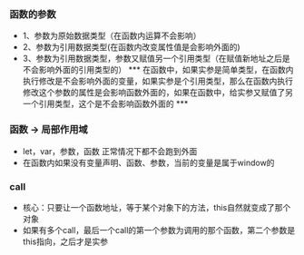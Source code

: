 ### 函数的参数
+ 1、参数为原始数据类型（在函数内运算不会影响）
+ 2、参数为引用数据类型(在函数内改变属性值是会影响外面的)
+ 3、参数为引用数据类型，参数又赋值另一个引用类型（在赋值新地址之后是不会影响外面的引用类型的）
*** 在函数中，如果实参是简单类型，在函数内执行修改是不会影响外面的变量，如果实参是个引用类型，那么在函数内执行修改这个参数的属性是会影响函数外面的，如果在函数中，给实参又赋值了另一个引用类型，这个是不会影响函数外面的 ***
### 函数 -> 局部作用域
+ let，var，参数，函数   正常情况下都不会跑到外面
+ 在函数内如果没有变量声明、函数、参数，当前的变量是属于window的
### call
+ 核心：只要让一个函数地址，等于某个对象下的方法，this自然就变成了那个对象
+ 如果有多个call，最后一个call的第一个参数为调用的那个函数，第二个参数是this指向，之后才是实参
